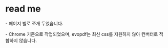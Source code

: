 <h1>read me</h1>
<p>- 페이지 별로 쪼개 두었습니다.</p>
<p>- Chrome 기준으로 작업되었으며, evopdf는 최신 css를 지원하지 않아 컨버터로 적합하지 않습니다.</p>